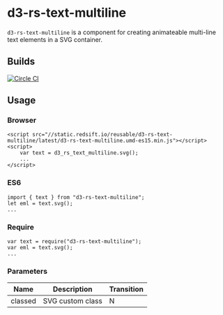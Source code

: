 # d3-rs-text-multiline

`d3-rs-text-multiline` is a component for creating animateable multi-line text elements in a SVG container.

## Builds

[![Circle CI](https://circleci.com/gh/Redsift/d3-rs-text-multiline.svg?style=svg)](https://circleci.com/gh/Redsift/d3-rs-text-multiline)

## Usage

### Browser
	
	<script src="//static.redsift.io/reusable/d3-rs-text-multiline/latest/d3-rs-text-multiline.umd-es15.min.js"></script>
	<script>
		var text = d3_rs_text_multiline.svg();
		...
	</script>

### ES6

	import { text } from "d3-rs-text-multiline";
	let eml = text.svg();
	...
	
### Require

	var text = require("d3-rs-text-multiline");
	var eml = text.svg();
	...

### Parameters

|Name|Description|Transition|
|----|-----------|----------|
|classed|SVG custom class|N|

